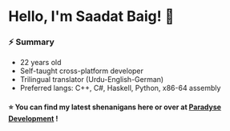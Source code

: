 # Hello, I'm Saadat Baig! 👋
### ⚡️ Summary
- 22 years old
- Self-taught cross-platform developer
- Trilingual translator (Urdu-English-German)
- Preferred langs: C++, C#, Haskell, Python, x86-64 assembly

#### ⭐️ You can find my latest shenanigans here or over at [Paradyse Development](https://github.com/Paradyse-Development) !

